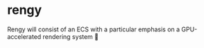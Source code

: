 # rengy
Rengy will consist of an ECS with a particular emphasis on a GPU-accelerated rendering system 💫
